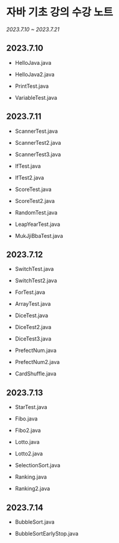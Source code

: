 # 자바 기초 강의 수강 노트
*2023.7.10 ~ 2023.7.21*

## 2023.7.10

* HelloJava.java

* HelloJava2.java

* PrintTest.java

* VariableTest.java

## 2023.7.11

* ScannerTest.java

* ScannerTest2.java

* ScannerTest3.java

* IfTest.java

* IfTest2.java

* ScoreTest.java

* ScoreTest2.java

* RandomTest.java

* LeapYearTest.java

* MukJjiBbaTest.java

## 2023.7.12

* SwitchTest.java

* SwitchTest2.java

* ForTest.java

* ArrayTest.java

* DiceTest.java

* DiceTest2.java

* DiceTest3.java

* PrefectNum.java

* PrefectNum2.java

* CardShuffle.java

## 2023.7.13

* StarTest.java

* Fibo.java

* Fibo2.java

* Lotto.java

* Lotto2.java

* SelectionSort.java

* Ranking.java

* Ranking2.java

## 2023.7.14

* BubbleSort.java

* BubbleSortEarlyStop.java
